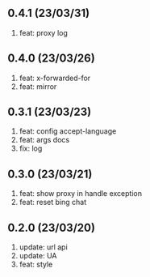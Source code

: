 ## 0.4.1 (23/03/31)

1.  feat: proxy log

## 0.4.0 (23/03/26)

1.  feat: x-forwarded-for
2.  feat: mirror

## 0.3.1 (23/03/23)

1.  feat: config accept-language
2.  feat: args docs
3.  fix: log

## 0.3.0 (23/03/21)

1.  feat: show proxy in handle exception
2.  feat: reset bing chat

## 0.2.0 (23/03/20)

1.  update: url api
2.  update: UA
3.  feat: style